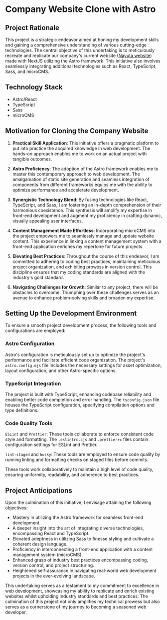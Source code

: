 # Company Website Clone with Astro

## Project Rationale

This project is a strategic endeavor aimed at honing my development skills and gaining a comprehensive understanding of various cutting-edge technologies. The central objective of this undertaking is to meticulously recreate and replicate our company's current website (<a href="https://nayuta.earth/" target="_blanck">Nayuta website</a>) made with NextJS utilizing the Astro framework. This initiative also involves seamlessly integrating additional technologies such as React, TypeScript, Sass, and microCMS.

## Technology Stack

- Astro/React
- TypeScript
- Sass
- microCMS

## Motivation for Cloning the Company Website

1. **Practical Skill Application**: This initiative offers a pragmatic platform to put into practice the acquired knowledge in web development. The hands-on approach enables me to work on an actual project with tangible outcomes.

2. **Astro Proficiency**: The adoption of the Astro framework enables me to master this contemporary approach to web development. The amalgamation of static site generation and seamless integration of components from different frameworks equips me with the ability to optimize performance and accelerate development.

3. **Synergistic Technology Blend**: By fusing technologies like React, TypeScript, and Sass, I am fostering an in-depth comprehension of their harmonious coexistence. This synthesis will amplify my expertise in front-end development and augment my proficiency in crafting dynamic, visually appealing user interfaces.

4. **Content Management Made Effortless**: Incorporating microCMS into the project empowers me to seamlessly manage and update website content. This experience in linking a content management system with a front-end application enriches my repertoire for future projects.

5. **Elevating Best Practices**: Throughout the course of this endeavor, I am committed to adhering to coding best practices, maintaining meticulous project organization, and exhibiting prowess in version control. This discipline ensures that my coding standards are aligned with the industry's gold standard.

6. **Navigating Challenges for Growth**: Similar to any project, there will be obstacles to overcome. Triumphing over these challenges serves as an avenue to enhance problem-solving skills and broaden my expertise.

## Setting Up the Development Environment
To ensure a smooth project development process, the following tools and configurations are employed:

### Astro Configuration
Astro's configuration is meticulously set up to optimize the project's performance and facilitate efficient code organization. The project's <code>astro.config.mjs</code> file includes the necessary settings for asset optimization, layout configuration, and other Astro-specific options.

### TypeScript Integration
The project is built with TypeScript, enhancing codebase reliability and enabling better code completion and error handling. The <code>tsconfig.json</code> file houses the TypeScript configuration, specifying compilation options and type definitions.

### Code Quality Tools
<code>ESLint</code> and <code>Prettier</code>: These tools collaborate to enforce consistent code style and formatting. The <code>.eslintrc.cjs</code> and <code>.prettierrc</code> files contain configuration settings for ESLint and Prettier.

<code>lint-staged</code> and <code>husky</code>: These tools are employed to ensure code quality by running linting and formatting checks on staged files before commits. 

These tools work collaboratively to maintain a high level of code quality, ensuring uniformity, readability, and adherence to best practices.

## Project Anticipations

Upon the culmination of this initiative, I envisage attaining the following objectives:

- Mastery in utilizing the Astro framework for seamless front-end development.
- A deeper insight into the art of integrating diverse technologies, encompassing React and TypeScript.
- Elevated adeptness in utilizing Sass to finesse styling and cultivate a coherent design language.
- Proficiency in interconnecting a front-end application with a content management system (microCMS).
- Enhanced grasp of industry best practices encompassing coding, version control, and project structuring.
- Heightened self-assurance in navigating real-world web development projects in the ever-evolving landscape.

This undertaking serves as a testament to my commitment to excellence in web development, showcasing my ability to replicate and enrich existing websites whilst upholding industry standards and best practices. The culmination of this project not only amplifies my technical prowess but also serves as a cornerstone of my journey to becoming a seasoned web developer.
